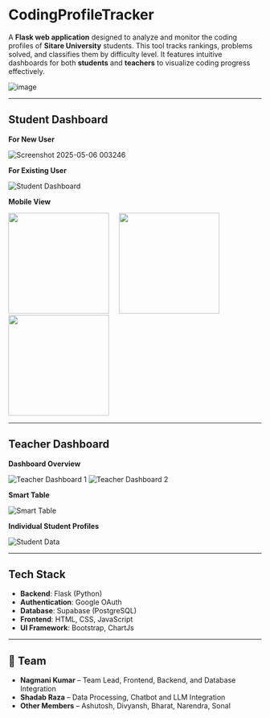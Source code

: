 # CodingProfileTracker

A **Flask web application** designed to analyze and monitor the coding profiles of **Sitare University** students. This tool tracks rankings, problems solved, and classifies them by difficulty level. It features intuitive dashboards for both **students** and **teachers** to visualize coding progress effectively.

![image](https://github.com/user-attachments/assets/109caca3-4f23-44a3-820a-f16b238635cb)

---

## Student Dashboard

**For New User**

![Screenshot 2025-05-06 003246](https://github.com/user-attachments/assets/dd529060-a9bf-4046-88ad-257cf3ec5be6)

**For Existing User**

![Student Dashboard](https://github.com/user-attachments/assets/181471c9-22fc-4e25-b0f7-c003c207517a)

**Mobile View**  
<p align="left">
  <img src="https://github.com/user-attachments/assets/f9d1cd57-59d8-4d7e-b00c-2a86ece4831f" width="200"/>
  &nbsp;&nbsp;&nbsp;
  <img src="https://github.com/user-attachments/assets/1438e7fa-440f-4cad-a3f7-b1e96aa568c5" width="200"/>
  &nbsp;&nbsp;&nbsp;
  <img src="https://github.com/user-attachments/assets/ec2ce21c-dc3c-4a6d-95b6-8ab2e010e700" width="200"/>
</p>

---

## Teacher Dashboard

**Dashboard Overview**

![Teacher Dashboard 1](https://github.com/user-attachments/assets/3da253c9-3b23-4854-871d-8f8422769fb4)
![Teacher Dashboard 2](https://github.com/user-attachments/assets/c2eff8c6-a046-4a99-bfbc-5827ec7046b0)

**Smart Table**

![Smart Table](https://github.com/user-attachments/assets/6b34c649-295e-4985-8083-d602b1be677e)

**Individual Student Profiles**

![Student Data](https://github.com/user-attachments/assets/16d0853a-6cb0-4898-a196-aa6ca6ba2797)

---

## Tech Stack

* **Backend**: Flask (Python)
* **Authentication**: Google OAuth
* **Database**: Supabase (PostgreSQL)
* **Frontend**: HTML, CSS, JavaScript
* **UI Framework**: Bootstrap, ChartJs

---

## 👥 Team

* **Nagmani Kumar** – Team Lead, Frontend, Backend, and Database Integration
* **Shadab Raza** – Data Processing, Chatbot and LLM Integration
* **Other Members** – Ashutosh, Divyansh, Bharat, Narendra, Sonal
